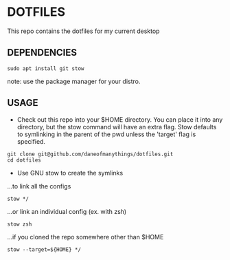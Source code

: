 # DOTFILES

This repo contains the dotfiles for my current desktop

## DEPENDENCIES

```
sudo apt install git stow
```
note: use the package manager for your distro.

## USAGE

- Check out this repo into your $HOME directory. You can place it into any
directory, but the stow command will have an extra flag. Stow defaults to
symlinking in the parent of the pwd unless the 'target' flag is specified.
```
git clone git@github.com/daneofmanythings/dotfiles.git
cd dotfiles
```

- Use GNU stow to create the symlinks

...to link all the configs
```
stow */
```
...or link an individual config (ex. with zsh)
```
stow zsh
```

...if you cloned the repo somewhere other than $HOME
```
stow --target=${HOME} */
```
